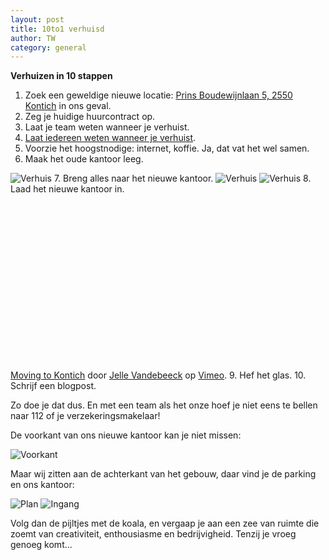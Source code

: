 ```yaml
---
layout: post
title: 10to1 verhuisd
author: TW
category: general
---
```

**Verhuizen in 10 stappen**  

1. Zoek een geweldige nieuwe locatie: [Prins Boudewijnlaan 5, 2550 Kontich](http://maps.google.be/maps?q=Prins+Boudewijnlaan+5,+2550+Kontich&hl=nl&sll=51.139821,4.438012&sspn=0.031396,0.089006&vpsrc=6&hnear=Prins+Boudewijnlaan+5,+2550+Kontich,+Antwerpen,+Vlaams+Gewest&t=m&z=16) in ons geval. 
2. Zeg je huidige huurcontract op. 
3. Laat je team weten wanneer je verhuist.
4. [Laat iedereen weten wanneer je verhuist](http://blog.10to1.be/general/2011/10/28/10to1-verhuist/).
5. Voorzie het hoogstnodige: internet, koffie. Ja, dat vat het wel samen.
6. Maak het oude kantoor leeg.  
<img src="/img/verhuis01.jpg" alt="Verhuis"/>
7. Breng alles naar het nieuwe kantoor.  
<img src="/img/verhuis04.jpg" alt="Verhuis"/>  
<img src="/img/verhuis05.jpg" alt="Verhuis"/>
8. Laad het nieuwe kantoor in.
<object width="500" height="281"><param name="allowfullscreen" value="true"/><param name="allowscriptaccess" value="always"/><param name="movie" value="http://vimeo.com/moogaloop.swf?clip_id=31506842&amp;server=vimeo.com&amp;show_title=0&amp;show_byline=0&amp;show_portrait=0&amp;color=74B229&amp;fullscreen=1&amp;autoplay=0&amp;loop=0"/><embed src="http://vimeo.com/moogaloop.swf?clip_id=31506842&amp;server=vimeo.com&amp;show_title=0&amp;show_byline=0&amp;show_portrait=0&amp;color=74B229&amp;fullscreen=1&amp;autoplay=0&amp;loop=0" type="application/x-shockwave-flash" allowfullscreen="true" allowscriptaccess="always" width="500" height="281"></embed></object>
<a href="http://vimeo.com/31506842">Moving to Kontich</a> door <a href="http://vimeo.com/fousa">Jelle Vandebeeck</a> op <a href="http://vimeo.com">Vimeo</a>.
9. Hef het glas.
10. Schrijf een blogpost.

Zo doe je dat dus. En met een team als het onze hoef je niet eens te bellen naar 112 of je verzekeringsmakelaar!  

De voorkant van ons nieuwe kantoor kan je niet missen:  

<img src="/img/verhuis02.jpg" alt="Voorkant"/>

Maar wij zitten aan de achterkant van het gebouw, daar vind je de parking en ons kantoor:

<img src="/img/plan_kontich.jpg" alt="Plan"/>

<img src="/img/verhuis03.jpg" alt="Ingang"/>

Volg dan de pijltjes met de koala, en vergaap je aan een zee van ruimte die zoemt van creativiteit, enthousiasme en bedrijvigheid. Tenzij je vroeg genoeg komt…  

<script src="http://occipital.com/360/embed.js?pano=qRdPPs&width=500&height=375">  
</script>







